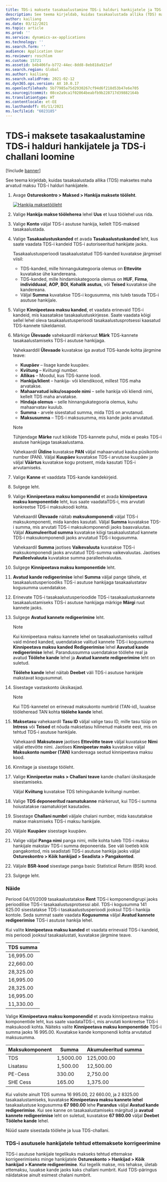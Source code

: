```yaml
---
title: TDS-i maksete tasakaalustamine TDS-i halduri hankijatele ja TDS-i challani loomine
description: See teema kirjeldab, kuidas tasakaalustada allika (TDS) maksetes maha arvatud maksu TDS-i halduri hankijatele.
author: kailiang
ms.date: 03/12/2021
ms.topic: article
ms.prod: ''
ms.service: dynamics-ax-applications
ms.technology: ''
ms.search.form: ''
audience: Application User
ms.reviewer: roschlom
ms.custom: 15721
ms.assetid: b4b406fa-b772-44ec-8dd8-8eb818a921ef
ms.search.region: Global
ms.author: kailiang
ms.search.validFrom: 2021-02-12
ms.dyn365.ops.version: AX 10.0.17
ms.openlocfilehash: 5b77985a75d2930267cf94d6f218d53b47e6e705
ms.sourcegitcommit: 08ce2a9ca1f02064beabfb9b228717d39882164b
ms.translationtype: HT
ms.contentlocale: et-EE
ms.lasthandoff: 05/11/2021
ms.locfileid: "6023185"
---
```

# <a name="settle-tds-payments-to-tds-authority-vendors-and-generate-tds-challan"></a>TDS-i maksete tasakaalustamine TDS-i halduri hankijatele ja TDS-i challani loomine

[!include [banner](../includes/banner.md)]

See teema kirjeldab, kuidas tasakaalustada allika (TDS) maksetes maha arvatud maksu TDS-i halduri hankijatele.

1. Avage **Ostureskontro \> Maksed \> Hankija maksete tööleht**.

    [![Hankija maksetööleht](./media/apac-ind-TDS-51.png)](./media/apac-ind-TDS-51.png)

2. Valige **Hankija makse tööleherea** lehel **Uus** et luua töölehel uus rida.
3. Valige **Konto** väljal TDS-i asutuse hankija, kellelt TDS-maksed tasakaalustada.
4. Valige **Tasakaalustuskanded** et avada **Tasakaalustuskanded** leht, kus saate vaadata TDS-i kandeid TDS-i autoriseeritud hankijate jaoks.

    Tasakaalustusperioodi tasakaalustatud TDS-kanded kuvatakse järgmisel viisil:

    - TDS-kanded, mille hinnangukategooria olemus on **Ettevõte** kuvatakse ühe kandereana.
    - TDS-kanded, mille hindamiskategooria olemus on **HUF**, **Firma**, **individduaal**, **AOP**, **BOI**, **Kohalik asutus**, või **Teised** kuvatakse ühe kandereana.
    - Väljal **Summa** kuvatakse TDS-i kogusumma, mis tuleb tasuda TDS-i asutuse hankijale.

5. Valige **Kinnipeetava maksu kanded**, et vaadata erinevaid TDS-i kandeid, mis kaasatakse tasakaalustuskirjesse. Saate vaadata kõigi sellel lehel oleva tasakaalustusperioodi tasakaalustusprotsessi kaasatud TDS-kannete tükeldamist.
6. Märkige **Ülevaade** vahekaardil märkeruut **Märk** TDS-kannete tasakaalustamiseks TDS-i asutuse hankijaga.

    Vahekaarddil **Ülevaade** kuvatakse iga avatud TDS-kande kohta järgmine teave:

    - **Kuupäev** – lisage kande kuupäev.
    - **Kviitung** – Kviitungi number.
    - **Allikas** – Moodul, kus TDS-kanne loodi.
    - **Hankija/klient** – hankija- või kliendikood, millest TDS maha arvatakse.
    - **Mahaarvatud isiku/osapoole nimi** – selle hankija või kliendi nimi, kellelt TDS maha arvatakse.
    - **Hindaja olemus** – selle hinnangukategooria olemus, kuhu mahaarvatav kuulub.
    - **Summa** - arvele sisestatud summa, mida TDS on arvutanud.
    - **Maksusumma** – TDS-i maksusumma, mis kande jaoks arvutatud.

    > [!NOTE]
    > Tühjendage **Märke** ruut kõikide TDS-kannete puhul, mida ei peaks TDS-i asutuse hankijaga tasakaalustama.

    Vahekaardil **Üldine** kuvatakse **PAN** väljal mahaarvatud kauba püsikonto number (PAN). Väljal **Kuupäev** kuvatakse TDS-i arvutuse kuupäev ja väljal **Väärtus** kuvatakse kogu protsent, mida kasutati TDS-i arvutamiseks.

7. Valige **Kanne** et vaaddata TDS-kande kandekirjeid.
8. Sulgege leht.
10. Valige **Kinnipeetava maksu komponendid** et avada **kinnipeetava maksu komponentide** leht, kus saate vaadataTDS-i, mis arvutati konkreetse TDS-i maksukoodi kohta.

    Vahekaardil **Ülevaade** näitab **maksukomponendi** väljal TDS-i maksukomponenti, mida kandes kasutati. Väljal **Summa** kuvatakse TDS-i summa, mis arvutati TDS-i maksukomponendi jaoks baasvaluutas. Väljal **Akumuleeritud summa** kuvatakse kõigi tasakaalustatud kannete TDS-i maksukomponendi jaoks arvutatud TDS-i kogusumma.

    Vahekaardil **Summa** jaotises **Vaikevaluuta** kuvatakse TDS-i maksukomponendi jaoks arvutatud TDS-summa vaikevaluutas. Jaotises **Paralleelvaluuta** kuvatakse summa paralleelvaluutas.

11. Sulgege **Kinnipeetava maksu komponentide** leht.
12. **Avatud kande redigeerimise** lehel **Summa** väljal pange tähele, et tasakaalustusperioodiks TDS-i asutuse hankijaga tasakaalustatav kogusumma uuendatakse.
13. Erinevate TDS-i tasakaalustusperioodide TDS-i tasakaalustuskannete tasakaalustamiseks TDS-i asutuse hankijaga märkige **Märgi** ruut kannete jaoks.
14. Sulgege **Avatud kannete redigeerimine** leht.

    > [!NOTE]
    > Kui kinnipeetava maksu kannete lehel on tasakaalustamiseks valitud vaid mõned kanded, uuendatakse valitud kannete TDS-i kogusumma **Kinnipeetava maksu kanded** **Redigeerimise** lehel **Aavatud kande redigeerimise** lehel. Parandussumma uuendatakse töölehe real ja avatud **Töölehe kande** lehel ja **Avatud kannete redigeerimine** leht on suletud.

    **Töölehe kande** lehel näitab **Deebet** väli TDS-i asutuse hankijale makstavat kogusummat.

15. Sisestage vastaskonto üksikasjad.

    > [!NOTE]
    > Kui TDS-kannetel on erinevad maksukonto numbrid (TAN-id), luuakse tööleheread TAN kohta **töölehe kande** lehel.

16. **Maksetasu** vahekaardil **Tasu ID** väljal valige tasu ID, mille tasu tüüp on **Intress** või **Teised** et nõuda maksetasu hilinenud maksete eest, mis on tehtud TDS-i asutuse hankijale.

    Vahekaardi **Maksuteave** jaotises **Ettevõtte teave** väljal kuvatakse **Nimi** väljal ettevõtte nimi. Jaotises **Kinnipeetav maks** kuvatakse väljal **Maksukonto number (TAN)** kandereaga seotud kinnipeetava maksu kood.

17. Kinnitage ja sisestage tööleht.
18. Valige **Kinnipeetav maks \> Challani teave** kande challani üksikasjade sisestamiseks.

    Väljal **Kviitung** kuvatakse TDS tehingukande kviitungi number.
    
19. Valige **TDS deponeeritud raamatukanne** märkeruut, kui TDS-i summa hoiustatakse raamatukirjet kasutades.
20. Sisestage **Challani numbri** väljale chalani number, mida kasutatakse makse maksmiseks TDS-i maksu hankijale.
21. Väljale **Kuupäev** sisestage kuupäev.
22. Valige väljal **Panga nimi** panga nimi, mille kohta tuleb TDS-i maksu hankijale makstav TDS-i summa deponeerida. See väli loetleb kõik pangakontod, mis seadistati TDS-i asutuse hankija jaoks väljal **Ostureskontro \> Kõik hankijad \> Seadista \> Pangakontod**.
23. Väljale **BSR-kood** sisestage panga basic Statistical Return (BSR) kood.
24. Sulgege leht.

### <a name="example"></a>Näide

Periood 04/01/2009 tasakaalustatakse **Rent** TDS-i komponendigrupi jaoks perioodilise TDS-i tasakaalustusprotsessi abil. TDS-i kogusumma 141 625.00 sisestatakse TDS-i tasakaalustusperioodi jooksul TDS-i hankija kontole. Seda summat saate vaadata **Kogusumma** väljal **Avatud kannete redigeerimise** TDS-i asutuse hankija lehel.

Kui valite **kinnipeetava maksu kanded** et vaadata erinevaid TDS-i kandeid, mis perioodi jooksul tasakaalustati, kuvatakse järgmine teave.

| TDS summa |
|------------|
| 16,995.00  |
| 22,660.00  |
| 28,325.00  |
| 16,995.00  |
| 28,325.00  |
| 16,995.00  |
| 11,330.00  |

Valige **Kinnipeetava maksu komponendid** et avada kinnipeetava maksu komponentide leht, kus saate vaadataTDS-i, mis arvutati konkreetse TDS-i maksukoodi kohta. Näiteks valite **Kinnipeetava maksu komponentide** TDS-i summa jaoks 16 995.00. Kuvatakse kande komponendi kohta arvutatud maksusumma.

| Maksukomponent | Summa    | Akumuleeritud summa |
|---------------|-----------|--------------------|
| TDS           | 1,5000.00 | 125,000.00         |
| Lisatasu     | 1,500.00  | 12,500.00          |
| PE-Cess       | 330.00    | 2,750.00           |
| SHE Cess      | 165.00    | 1,375.00           |

Kui valisite ainult TDS summa 16 995.00, 22 660.00, ja 2 8325.00 tasakaalustamiseks, kuvatakse **Kinnipeetava maksu kannete lehel** tasakaalustuse kogusumma **67 980.00** lehe **Parandus** väljal **Avatud kande redigeerimise**. Kui see kanne on tasakaalustamiseks märgitud ja **avatud kannete redigeerimise** leht on suletud, kuvatakse **67 980.00** väljal **Deebet** **Töölehe kande** lehel.

Nüüd saate sisestada töölehe ja luua TDS-challani.

### <a name="adjustment-of-advance-payments-that-are-made-to-tds-authority-vendors"></a>TDS-i asutusele hankijatele tehtud ettemaksete korrigeerimine

TDS-i asutuse hankijale tegelikuks makseks tehtud ettemakse korrigeerimiseks minge hankijatele **Ostureskonto \> Hankijad \> Kõik hankijad \> Kannete redigeerimine**. Kui tegelik makse, mis tehakse, ületab ettemaksu, luuakse kande jaoks kaks challani numbrit. Kuid TDS-päringus näidatakse ainult esimest chalani numbrit.
